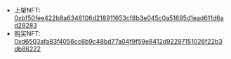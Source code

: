 
- 上架NFT: [0xbf50fee422b8a6346106d218911653cf8b3e045c0a51695d1ead611d6ad28283](https://sepolia.etherscan.io/tx/0xbf50fee422b8a6346106d218911653cf8b3e045c0a51695d1ead611d6ad28283)
- 购买NFT: [0xd6503afa83f4056cc6b9c48bd77a04f9f59e8412d92297151026f22b3db86222](https://sepolia.etherscan.io/tx/0xd6503afa83f4056cc6b9c48bd77a04f9f59e8412d92297151026f22b3db86222)